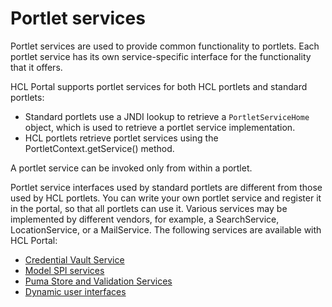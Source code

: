 # Portlet services

Portlet services are used to provide common functionality to portlets. Each portlet service has its own service-specific interface for the functionality that it offers.

HCL Portal supports portlet services for both HCL portlets and standard portlets:

-   Standard portlets use a JNDI lookup to retrieve a `PortletServiceHome` object, which is used to retrieve a portlet service implementation.
-   HCL portlets retrieve portlet services using the PortletContext.getService\(\) method.

A portlet service can be invoked only from within a portlet.

Portlet service interfaces used by standard portlets are different from those used by HCL portlets. You can write your own portlet service and register it in the portal, so that all portlets can use it. Various services may be implemented by different vendors, for example, a SearchService, LocationService, or a MailService. The following services are available with HCL Portal:

-   [Credential Vault Service](../../../deployment/manage/config_portal_behavior/service_config_properties/portal_svc_cfg/security_svc/srvcfgref_cred_vault.md)
-   [Model SPI services](../../apis/model_spi/index.md)
-   [Puma Store and Validation Services](../../../deployment/manage/config_portal_behavior/service_config_properties/portal_svc_cfg/security_svc/puma_svc/index.md)
-   [Dynamic user interfaces](../../portlets_development/dynamic_user_interfaces/index.md)



